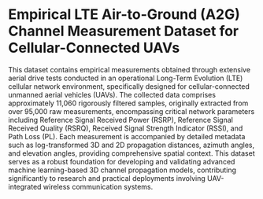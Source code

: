 # Empirical LTE Air-to-Ground (A2G) Channel Measurement Dataset for Cellular-Connected UAVs

This dataset contains empirical measurements obtained through extensive aerial drive tests conducted in an operational Long-Term Evolution (LTE) cellular network environment, specifically designed for cellular-connected unmanned aerial vehicles (UAVs). The collected data comprises approximately 11,060 rigorously filtered samples, originally extracted from over 95,000 raw measurements, encompassing critical network parameters including Reference Signal Received Power (RSRP), Reference Signal Received Quality (RSRQ), Received Signal Strength Indicator (RSSI), and Path Loss (PL). Each measurement is accompanied by detailed metadata such as log-transformed 3D and 2D propagation distances, azimuth angles, and elevation angles, providing comprehensive spatial context. This dataset serves as a robust foundation for developing and validating advanced machine learning-based 3D channel propagation models, contributing significantly to research and practical deployments involving UAV-integrated wireless communication systems.
